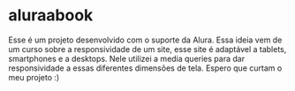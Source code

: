 # aluraabook
Esse é um projeto desenvolvido com o suporte da Alura. Essa ideia vem de um curso sobre a responsividade de um site, esse site é adaptável a tablets, smartphones e a desktops. Nele utilizei a media queries para dar responsividade a essas diferentes dimensões de tela.
Espero que curtam o meu projeto :)

